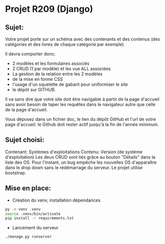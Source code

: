 # Projet R209 (Django)

## Sujet:
Votre projet porte sur un schéma avec des contenants et des contenus (des catégories et des livres de chaque catégorie par exemple)

Il devra comporter donc: 

- 2 modèles et les formulaires associés
- 2 CRUD (1 par modèle) et les vue ALL associées
- La gestion de la relation entre les 2 modèles
- de la mise en forme CSS
- l'usage d'un squelette de gabarit pour uniformiser le site 
- le dépôt sur GITHUB.

Il va sans dire que votre site doit être navigable à partir de la page d'accueil sans avoir besoin de taper les requêtes dans le navigateur autre que celle de la page d'accueil.

Vous déposez dans un fichier doc, le lien du dépôt GitHub et l'url de votre page d'accueil. le Github doit rester actif jusqu'à la fin de l'année minimum.

## Sujet choisi:
Contenant: Systèmes d'exploitations
Contenu: Version (de système d'exploitation)
Les deux CRUD sont liés grâce au bouton "Détails" dans la liste des OS.
Pour l'instant, un bug empêche les nouvelles OS d'apparaître dans le drop down sans le redémarrage du serveur.
Le projet utilise bootstrap. 

## Mise en place:
- Création du venv, installation dépendances
```bash
py -m venv .venv
source .venv/bin/activate
pip install -r requirements.txt
```
- Lancement du serveur
```bash
./manage.py runserver
```